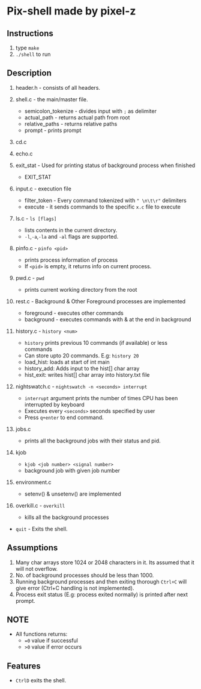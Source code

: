 # Pix-shell made by pixel-z

## Instructions 
1. type `make`
2. `./shell` to run

## Description

1. header.h - consists of all headers.
2. shell.c - the main/master file.
    - semicolon_tokenize - divides input with `;` as delimiter
    - actual_path - returns actual path from root 
    - relative_paths - returns relative paths 
    - prompt - prints prompt
3. cd.c 
    
4. echo.c 
    
5. exit_stat - Used for printing status of background process when finished
    - EXIT_STAT

6. input.c - execution file 
    - filter_token - Every command tokenized with `" \n\t\r"` delimiters
    - execute - it sends commands to the specific `x.c` file to execute

7. ls.c - `ls [flags]`
    - lists contents in the current directory.
    - `-l`,`-a`,`-la` and `-al` flags are supported.

8. pinfo.c - `pinfo <pid>`
    - prints process information of process
    - If `<pid>` is empty, it returns info on current process.

9. pwd.c - `pwd`
    - prints current working directory from the root

10. rest.c - Background & Other Foreground processes are implemented
    - foreground - executes other commands
    - background - executes commands with & at the end in background

11. history.c - `history <num>`
    - `history` prints previous 10 commands (if available) or less commands
    - Can store upto 20 commands. E.g: `history 20`
    - load_hist: loads at start of int main 
    - history_add: Adds input to the hist[] char array
    - hist_exit: writes hist[] char array into history.txt file

12. nightswatch.c - `nightswatch -n <seconds> interrupt`
    - `interrupt` argument prints the number of times CPU has been interrupted by keyboard
    - Executes every `<seconds>` seconds specified by user
    - Press `q+enter` to end command.

13. jobs.c
    - prints all the background jobs with their status and pid.

14. kjob
    - `kjob <job number> <signal number>`
    -  background job with given job number

15. environment.c 
    - setenv() & unsetenv() are implemented

16. overkill.c - `overkill`
    - kills all the background processes

- `quit` - Exits the shell.

## Assumptions

1. Many char arrays store 1024 or 2048 characters in it. Its assumed that it will not overflow.
2. No. of background processes should be less than 1000.
3. Running background processes and then exiting thorough `Ctrl+C` will give error (Ctrl+C handling is not implemented).
4. Process exit status (E.g: process exited normally) is printed after next prompt.

## NOTE
- All functions returns:
    - `=0` value if successful
    - `>0` value if error occurs

## Features
- `CtrlD` exits the shell.